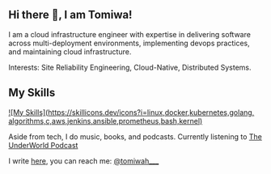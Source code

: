 ## Hi there 👋, I am Tomiwa!
I am a cloud infrastructure engineer with expertise in delivering software across multi-deployment environments, implementing devops practices, and maintaining cloud infrastructure. 

Interests: Site Reliability Engineering, Cloud-Native, Distributed Systems.

## My Skills
[![My Skills](https://skillicons.dev/icons?i=linux,docker,kubernetes,golang, algorithms,c,aws,jenkins,ansible,prometheus,bash,kernel)](https://skillicons.dev)

Aside from tech, I do music, books, and podcasts. Currently listening to [The UnderWorld Podcast](https://podcasts.apple.com/us/podcast/the-underworld-podcast/id1529370760)

I write [here](https://medium.com/@tomiwaaribisala), you can reach me: [@tomiwah___](https://twitter.com/tomiwah___)
